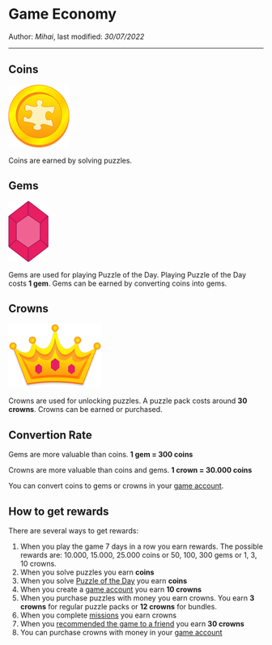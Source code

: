 ﻿# Game Economy

Author: *Mihai*, last modified: _30/07/2022_

---

## Coins

![Coin](images/coin.png?w=48)

Coins are earned by solving puzzles.

## Gems

![Gem](images/gem.png?h=48)

Gems are used for playing Puzzle of the Day.
Playing Puzzle of the Day costs **1 gem**.
Gems can be earned by converting coins into gems.

## Crowns

![Crown](images/crown.png?w=48)

Crowns are used for unlocking puzzles.
A puzzle pack costs around **30 crowns**.
Crowns can be earned or purchased.

## Convertion Rate

Gems are more valuable than coins.
**1 gem = 300 coins**

Crowns are more valuable than coins and gems.
**1 crown = 30.000 coins**

You can convert coins to gems or crowns in your [game account](https://frenzygames.net/custom/account).

## How to get rewards

There are several ways to get rewards:

1. When you play the game 7 days in a row you earn rewards. The possible rewards are: 10.000, 15.000, 25.000 coins or 50, 100, 300 gems or 1, 3, 10 crowns.
1. When you solve puzzles you earn **coins**
1. When you solve [Puzzle of the Day](https://frenzygames.net/custom/pod) you earn **coins**
1. When you create a [game account](https://frenzygames.net/custom/account) you earn **10 crowns**
1. When you purchase puzzles with money you earn crowns. You earn **3 crowns** for regular puzzle packs or __12 crowns__ for bundles.
1. When you complete [missions](https://frenzygames.net/custom/missions) you earn crowns
1. When you [recommended the game to a friend](https://frenzygames.net/custom/missions) you earn **30 crowns**
1. You can purchase crowns with money in your [game account](https://frenzygames.net/custom/account)
